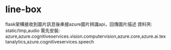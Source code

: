 # line-box
flask架構接收到圖片訊息後串接azure圖片辨識api，回傳圖片描述
資料夾:
 static/tmp,audio
需先安裝:
 azure,azure.cognitiveservices.vision.computervision,azure.core,azure.ai.textanalytics,azure.cognitiveservices.speech
